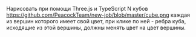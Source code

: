 Нарисовать при помощи Three.js и TypeScript N кубов
https://github.com/PeacockTeam/new-job/blob/master/cube.png
каждая из вершин которого имеет свой цвет, при клике по ней - ребра куба, исходящие из этой вершины, должны менять цвет на цвет вершины.
